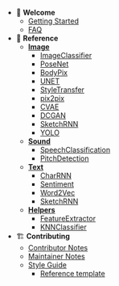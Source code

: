 <!-- docs/_sidebar.md -->

* 🌈 **Welcome**
  * [Getting Started](/)
  * [FAQ](/)
* 🚀 **Reference**
  * [**Image**](/)
    * [ImageClassifier](./reference/image-classifier.md)
    * [PoseNet](./reference/posenet.md)
    * [BodyPix](./reference/bodypix.md)
    * [UNET](./reference/unet.md)
    * [StyleTransfer](./reference/style-transfer.md)
    * [pix2pix](./reference/pix2pix.md)
    * [CVAE](./reference/cvae.md)
    * [DCGAN](./reference/dcgan.md)
    * [SketchRNN](./reference/sketchrnn.md)
    * [YOLO](./reference/yolo.md)
  * [**Sound**]()
    * [SpeechClassification](./reference/speech-classifier.md)
    * [PitchDetection](./reference/pitch-detection.md)
  * [**Text**]()
    * [CharRNN](./reference/charrnn.md)
    * [Sentiment](./reference/sentiment.md)
    * [Word2Vec](./reference/word2vec.md)
    * [SketchRNN](./reference/sketchrnn.md)
  * [**Helpers**]()
    * [FeatureExtractor](./reference/feature-extractor.md)
    * [KNNClassifier](./reference/knn-classifier.md)
* 🏗 **Contributing**
  * [Contributor Notes]()
  * [Maintainer Notes]()
  * [Style Guide]()
    * [Reference template](./styleguide/_reference-template.md)